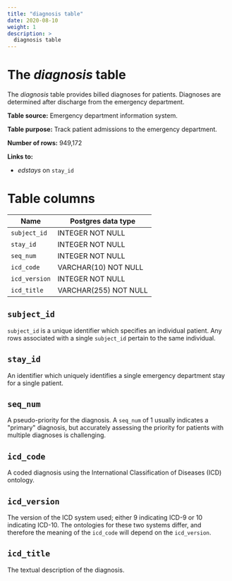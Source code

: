 ```yaml
---
title: "diagnosis table"
date: 2020-08-10
weight: 1
description: >
  diagnosis table
---
```


# The *diagnosis* table

The *diagnosis* table provides billed diagnoses for patients. Diagnoses are determined after discharge from the emergency department.

**Table source:** Emergency department information system.

**Table purpose:** Track patient admissions to the emergency department.

**Number of rows:** 949,172

**Links to:**

* *edstays* on `stay_id`

# Table columns

Name | Postgres data type
---- | ----
`subject_id`    | INTEGER NOT NULL
`stay_id`       | INTEGER NOT NULL
`seq_num`       | INTEGER NOT NULL
`icd_code`      | VARCHAR(10) NOT NULL
`icd_version`   | INTEGER NOT NULL
`icd_title`     | VARCHAR(255) NOT NULL

## `subject_id`

`subject_id` is a unique identifier which specifies an individual patient. Any rows associated with a single `subject_id` pertain to the same individual.

## `stay_id`

An identifier which uniquely identifies a single emergency department stay for a single patient.

## `seq_num`

A pseudo-priority for the diagnosis. A `seq_num` of 1 usually indicates a "primary" diagnosis, but accurately assessing the priority for patients with multiple diagnoses is challenging.

## `icd_code`

A coded diagnosis using the International Classification of Diseases (ICD) ontology.

## `icd_version`

The version of the ICD system used; either 9 indicating ICD-9 or 10 indicating ICD-10. The ontologies for these two systems differ, and therefore the meaning of the `icd_code` will depend on the `icd_version`.

## `icd_title`

The textual description of the diagnosis.
